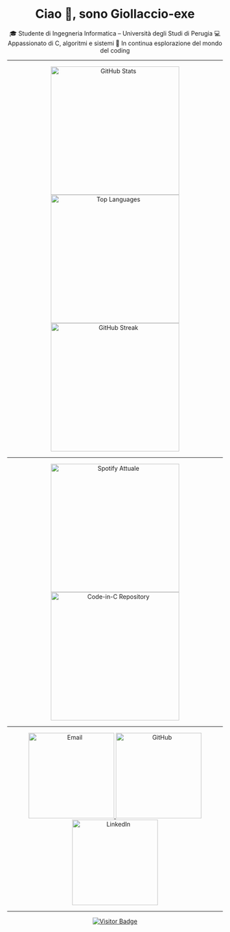 <h1 align="center">Ciao 👋, sono Giollaccio-exe</h1>

<p align="center">
🎓 Studente di Ingegneria Informatica – Università degli Studi di Perugia  
💻 Appassionato di C, algoritmi e sistemi  
🚀 In continua esplorazione del mondo del coding  
</p>

---

<p align="center">
  <img src="https://github-readme-stats.vercel.app/api?username=Giollaccio-exe&show_icons=true&theme=tokyonight" alt="GitHub Stats" width="300" />
  <img src="https://github-readme-stats.vercel.app/api/top-langs/?username=Giollaccio-exe&layout=compact&theme=tokyonight" alt="Top Languages" width="300" />
  <a href="https://git.io/streak-stats">
    <img src="https://streak-stats.demolab.com/?user=Giollaccio-exe&theme=tokyonight" alt="GitHub Streak" width="300" />
  </a>
</p>

---

<p align="center">
  <a href="https://open.spotify.com/user/tuo-username">
    <img src="https://novatorem.vercel.app/api/spotify" alt="Spotify Attuale" width="300" />
  </a>
  <a href="https://github.com/Giollaccio-exe/Code-in-C">
    <img src="https://img.shields.io/badge/Code%20in%20C-%2300599C?style=for-the-badge&logo=c&logoColor=white" alt="Code-in-C Repository" width="300" />
  </a>
</p>

---

<p align="center">
  <a href="mailto:giorgioagullilavoro@gmail.com">
    <img src="https://img.shields.io/badge/Email-%23D14836?style=for-the-badge&logo=gmail&logoColor=white" alt="Email" width="200" />
  </a>
  <a href="https://github.com/Giollaccio-exe">
    <img src="https://img.shields.io/badge/GitHub-%2312100E?style=for-the-badge&logo=github&logoColor=white" alt="GitHub" width="200" />
  </a>
  <a href="https://www.linkedin.com/in/tuo-linkedin">
    <img src="https://img.shields.io/badge/LinkedIn-%230A66C2?style=for-the-badge&logo=linkedin&logoColor=white" alt="LinkedIn" width="200" />
  </a>
</p>

---

<p align="center">
  <a href="https://visitor-badge.glitch.me/badge?page_id=Giollaccio-exe.Giollaccio-exe">
    <img src="https://visitor-badge.glitch.me/badge?page_id=Giollaccio-exe.Giollaccio-exe" alt="Visitor Badge" />
  </a>
</p>
